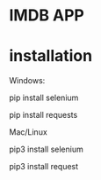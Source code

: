 # IMDB APP
# installation
  Windows:

  pip install selenium

  pip install requests

  Mac/Linux

  pip3 install selenium

  pip3 install request
  
